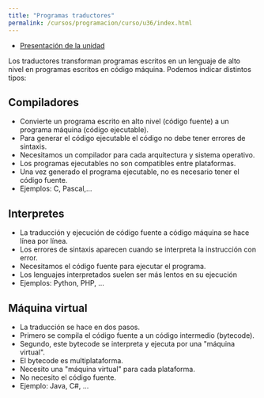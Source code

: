 ```yaml
---
title: "Programas traductores"
permalink: /cursos/programacion/curso/u36/index.html
---
```


* [Presentación de la unidad](u36.pdf)

Los traductores transforman programas escritos en un lenguaje de alto nivel en programas escritos en código máquina. Podemos indicar distintos tipos:

## Compiladores

* Convierte un programa escrito en alto nivel (código fuente) a un programa máquina (código ejecutable).
* Para generar el código ejecutable el código no debe tener errores de sintaxis.
* Necesitamos un compilador para cada arquitectura y sistema operativo.
* Los programas ejecutables no son compatibles entre plataformas.
* Una vez generado el programa ejecutable, no es necesario tener el código fuente.
* Ejemplos: C, Pascal,...

## Interpretes

* La traducción y ejecución de código fuente a código máquina se hace línea por línea.
* Los errores de sintaxis aparecen cuando se interpreta la instrucción con error.
* Necesitamos el código fuente para ejecutar el programa.
* Los lenguajes interpretados suelen ser más lentos en su ejecución
* Ejemplos: Python, PHP, ...

## Máquina virtual

* La traducción se hace en dos pasos.
* Primero se compila el código fuente a un código intermedio (bytecode).
* Segundo, este bytecode se interpreta y ejecuta por una "máquina virtual".
* El bytecode es multiplataforma.
* Necesito una "máquina virtual" para cada plataforma.
* No necesito el código fuente.
* Ejemplo: Java, C#, ...
